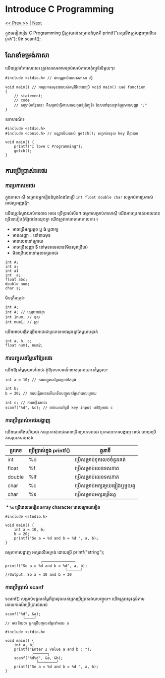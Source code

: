 # Introduce C Programming 
[<< Prev >>](https://github.com/samreachyan/c-program-basic, "Previous") | [Next](https://github.com/samreachyan/c-program-basic/tree/main/Operations "<< Next >>")

ក្នុងមេរៀនរៀន C Programming អ្វីត្រូវយល់សម្រាប់ដំបូងគឺ printf("អក្សរនឹងត្រូវបង្ហាញលើអេក្រង់"); និង scanf();

## ណែនាំទម្រង់ភាសា
យើងត្រូវចាំការសរសេរ ត្រូវសរសេរតាមច្បាប់របស់ភាសាកុំព្យូទ័រនិមួយៗ៖

```
#include <stdio.h> // ជាបណ្ណាល័យរបស់ភាសា ស៊ី

void main() // ការប្រកាសមុខងាររបស់កម្មវីធីដោយប្រើ void main() របស់ function
{
    // statement;
    // code
    // សម្រាប់កន្លែងនេះ គឺសម្រាប់ធ្វើការសរសេរកូដឱ្យកុំព្យូទ័រ ដែលនៅចុងបន្ទាត់ត្រូវមានសញ្ញា ";"
}
```
ឧទាហរណ៍​៖
```
#include <stdio.h>
#include <conio.h>​ // បណ្ណាល័យរបស់ getch(); សម្រាប់ទទូល key ពីក្តារចុច

void main() {
    printf("I love C Programming");
    getch();
}
```

## ការប្រើប្រាស់អថេរ
### ការប្រកាសអថេរ
ក្នុងភាសា ស៊ី សម្រាប់អ្នករៀនដំបូងតែងតែប្រើ `int float double char` សម្រាប់ការប្រកាស់អថេរឬអញ្ញាត្តិ។ 

យើងត្រូវស្វែងយល់ការតាង អថេរ ប្រើប្រាស់សិន។
ធម្មតាសម្រាប់ភាសាស៊ី យើងអាចប្រកាស់អថេរបានច្រើនរបៀបកុំឱ្យជាន់ឈ្មោះគ្នា យើងត្រូវគោរពតាមគោលការ ៖
- អាចប្រើអក្សរតូច ឬ ធំ​ ឬពាក្យ
- មានសញ្ញា _ នៅខាងមុខ
- មានលេខនៅក្រោយ 
- អាចប្រើសញ្ញា $ នៅមុខអថេរបាន​(មិនសូវប្រើទេ)
- មិនប្រើលេខនៅមុខអក្សរអថេរ
  
```
int A;
int a;
int a1
int _a;
float abc;
double num;
char s;
```
មិនត្រឹមត្រូវ៖
```
int A;
int A; // ឈ្មោះជាន់គ្នា
int 1num; // ខុស
int num1; // ត្រូវ
```

យើងអាចបង្កើតច្រើនអថេរជាប្រភេទអថេរដូចគ្នាតែមួយបន្ទាត់
```
int a, b, c;
float num1, num2;
```
### ការបញ្ចូលតម្លែទៅឱ្យអថេរ
យើងឱ្យតម្លៃមួយទៅអថេរ ខ្ញុំឱ្យឧទាហរណ៍៣សម្រាប់បោះតម្លៃចូល៖
```
int a = 10; // ការបញ្ចូលតម្លៃសម្រាប់តែម្តង

int b;
b = 20; // ការបង្កើរអថេរហើយទើបបញ្ចូលតម្លៃនៅពេលក្រោយ

int c; // ការបង្កើតអថេរ
scanf("%d", &c); // ចាប់យកតម្លៃពី key input ទៅឱ្យអថេរ c
```
### ការប្រើប្រាស់អថេរបង្ហាញ
យើងបានដឹងហើយថា ការប្រកាស់អថេរមានច្រើនប្រភេទអថេរ
ក្រោមនេះការបង្ហាញ អថេរ ដោយប្រើតាមប្រភេទរបស់វា

|ប្រភេទ|ប្រើប្រាស់ក្នុង printf() | តួនាទី|
|---|---|---|
|int|%d|ប្រើសម្រាប់ទុកលេខចំនួនគត់|
|float|%f|ប្រើសម្រាប់លេខទសភាគ|
|double|%lf|ប្រើសម្រាប់លេខទសភាគ|
|char|%c|ប្រើសម្រាប់អក្សរមួយផ្ទៀងឬមួយតួ|
|char|%s|ប្រើសម្រាប់អក្សរច្រើនតួ|

**​​​  * `%s` ប្រើពេលមេរៀន array character ពេលក្រោយទៀត**

```
#include <studio.h>

void main() {
    int a = 10, b;
    b = 20;
    printf("So a = %d and b = %d ", a, b);
}
```
ធម្មតាការបង្ហាញ អក្សរលើអេក្រង់ ដោយប្រើ printf("string");
```
                ┌──────────────┐
printf("So a = %d and b = %d", a, b);
                           └──────┘
//Output: So a = 10 and b = 20
```
### ការប្រើប្រាស់ scanf 
scanf() សម្រាប់ទទួលតម្លៃពីក្តារចុចរបស់អ្នកប្រើប្រាស់វាយបញ្ចូល។ យើងត្រូវអនុវត្តន៍តាមគោលការណ៍ប្រើប្រាស់របស់ 
```
scanf("%d", &a);
        └────┘
// មានន័យថា អ្នកប្រើបញ្ចូលតម្លៃទៅអថេរ a
```

```
#include <stdio.h>

void main() {
    int a, b;
    printf("Enter 2 value a and b : ");
            ┌──────┐
    scanf("%d%d", &a, &b);
              └────────┘
    printf("So a = %d and b = %d ", a, b);
}
```
